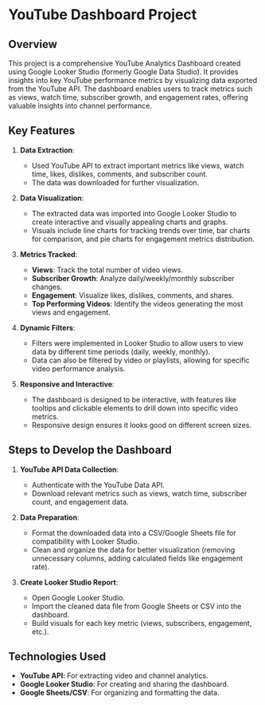 
# YouTube Dashboard Project

## Overview

This project is a comprehensive YouTube Analytics Dashboard created using Google Looker Studio (formerly Google Data Studio). It provides insights into key YouTube performance metrics by visualizing data exported from the YouTube API. The dashboard enables users to track metrics such as views, watch time, subscriber growth, and engagement rates, offering valuable insights into channel performance.

## Key Features

1. **Data Extraction**: 
   - Used YouTube API to extract important metrics like views, watch time, likes, dislikes, comments, and subscriber count.
   - The data was downloaded for further visualization.

2. **Data Visualization**:
   - The extracted data was imported into Google Looker Studio to create interactive and visually appealing charts and graphs.
   - Visuals include line charts for tracking trends over time, bar charts for comparison, and pie charts for engagement metrics distribution.

3. **Metrics Tracked**:
   - **Views**: Track the total number of video views.
   - **Subscriber Growth**: Analyze daily/weekly/monthly subscriber changes.
   - **Engagement**: Visualize likes, dislikes, comments, and shares.
   - **Top Performing Videos**: Identify the videos generating the most views and engagement.

4. **Dynamic Filters**:
   - Filters were implemented in Looker Studio to allow users to view data by different time periods (daily, weekly, monthly).
   - Data can also be filtered by video or playlists, allowing for specific video performance analysis.

5. **Responsive and Interactive**:
   - The dashboard is designed to be interactive, with features like tooltips and clickable elements to drill down into specific video metrics.
   - Responsive design ensures it looks good on different screen sizes.

## Steps to Develop the Dashboard

1. **YouTube API Data Collection**:
   - Authenticate with the YouTube Data API.
   - Download relevant metrics such as views, watch time, subscriber count, and engagement data.

2. **Data Preparation**:
   - Format the downloaded data into a CSV/Google Sheets file for compatibility with Looker Studio.
   - Clean and organize the data for better visualization (removing unnecessary columns, adding calculated fields like engagement rate).

3. **Create Looker Studio Report**:
   - Open Google Looker Studio.
   - Import the cleaned data file from Google Sheets or CSV into the dashboard.
   - Build visuals for each key metric (views, subscribers, engagement, etc.).
   
## Technologies Used

- **YouTube API**: For extracting video and channel analytics.
- **Google Looker Studio**: For creating and sharing the dashboard.
- **Google Sheets/CSV**: For organizing and formatting the data.

